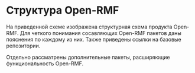 # Структура Open-RMF

На приведенной схеме изображена структурная схема продукта Open-RMF. Для четкого понимания сосавляющих Open-RMF пакетов даны пояснения по каждому из них. Также приведены ссылки на базовые репозитории.

Отдельно рассматрены дополнительные пакеты, расширяющие функциональность Open-RMF.
